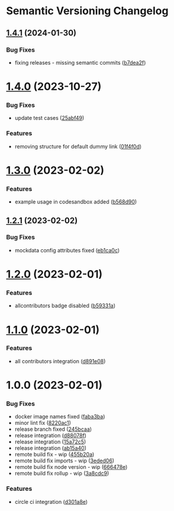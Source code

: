 # Semantic Versioning Changelog

## [1.4.1](https://github.com/intuit/apollo-mock-http/compare/v1.4.0...v1.4.1) (2024-01-30)


### Bug Fixes

* fixing releases - missing semantic commits ([b7dea2f](https://github.com/intuit/apollo-mock-http/commit/b7dea2fb265baa86154177003d931d631e81e045))

# [1.4.0](https://github.com/intuit/apollo-mock-http/compare/v1.3.0...v1.4.0) (2023-10-27)


### Bug Fixes

* update test cases ([25abf49](https://github.com/intuit/apollo-mock-http/commit/25abf49d04b0beb693da66352aebc1395df5919c))


### Features

* removing structure for default dummy link ([01f4f0d](https://github.com/intuit/apollo-mock-http/commit/01f4f0d57b84a4db9a8448dd04cde98cb7363045))

# [1.3.0](https://github.com/intuit/apollo-mock-http/compare/v1.2.1...v1.3.0) (2023-02-02)


### Features

* example usage in codesandbox added ([b568d90](https://github.com/intuit/apollo-mock-http/commit/b568d9091c276827e29808ff0a8e19846dd609f3))

## [1.2.1](https://github.com/intuit/apollo-mock-http/compare/v1.2.0...v1.2.1) (2023-02-02)


### Bug Fixes

* mockdata config attributes fixed ([eb1ca0c](https://github.com/intuit/apollo-mock-http/commit/eb1ca0cf980e99a5436b8c635c218c00df357230))

# [1.2.0](https://github.com/intuit/apollo-mock-http/compare/v1.1.0...v1.2.0) (2023-02-01)


### Features

* allcontributors badge disabled ([b59331a](https://github.com/intuit/apollo-mock-http/commit/b59331aa75e958c9915952df10631c2de3ae15e2))

# [1.1.0](https://github.com/intuit/apollo-mock-http/compare/v1.0.0...v1.1.0) (2023-02-01)


### Features

* all contributors integration ([d891e08](https://github.com/intuit/apollo-mock-http/commit/d891e08610829d63917bf33a9574b6849d60b289))

# 1.0.0 (2023-02-01)


### Bug Fixes

* docker image names fixed ([faba3ba](https://github.com/intuit/apollo-mock-http/commit/faba3ba9ed658a5a8e88427cacd8a187b148fdf4))
* minor lint fix ([8220ac1](https://github.com/intuit/apollo-mock-http/commit/8220ac1b943385625bf5db732de4e59432eb4ce3))
* release branch fixed ([245bcaa](https://github.com/intuit/apollo-mock-http/commit/245bcaaee19677b660f3706e54dd35e32a02467a))
* release integration ([d88078f](https://github.com/intuit/apollo-mock-http/commit/d88078feace6c0e9f4e6fa9776cea1c4b4024772))
* release integration ([15a72c5](https://github.com/intuit/apollo-mock-http/commit/15a72c57d6a2361e77d1a7e5d54258eca5ac6343))
* release integration ([ab15a40](https://github.com/intuit/apollo-mock-http/commit/ab15a40272d2edbabc56d5edcb205552e74c83da))
* remote build fix - wip ([455b20a](https://github.com/intuit/apollo-mock-http/commit/455b20a3f525219527b429f8471b1311001347db))
* remote build fix imports - wip ([3eded06](https://github.com/intuit/apollo-mock-http/commit/3eded06c4967e488f60ea6449b082cea0f203317))
* remote build fix node version - wip ([666478e](https://github.com/intuit/apollo-mock-http/commit/666478e389a52dcde1bc84e8da64767c08bf5739))
* remote build fix rollup - wip ([3a8cdc9](https://github.com/intuit/apollo-mock-http/commit/3a8cdc9d04e9dd969aa87bd62c5506a48f70a359))


### Features

* circle ci integration ([d301a8e](https://github.com/intuit/apollo-mock-http/commit/d301a8eaa3ee32fc1c19ca93da9a033279547649))
